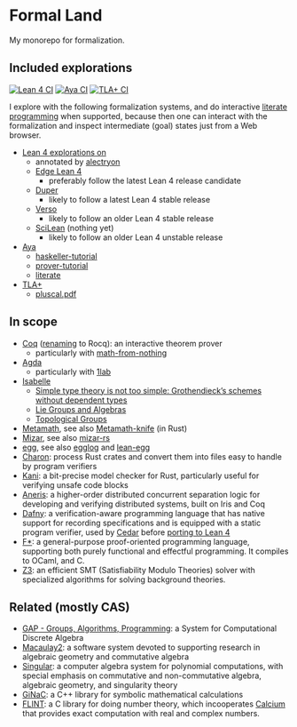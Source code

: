 # Formal Land

My monorepo for formalization.

## Included explorations

[![Lean 4 CI](https://github.com/utensil/formal-land/actions/workflows/lean4.yml/badge.svg)](https://github.com/utensil/formal-land/actions/workflows/lean4.yml) [![Aya CI](https://github.com/utensil/formal-land/actions/workflows/aya.yml/badge.svg)](https://github.com/utensil/formal-land/actions/workflows/aya.yml) [![TLA+ CI](https://github.com/utensil/formal-land/actions/workflows/tla.yml/badge.svg)](https://github.com/utensil/formal-land/actions/workflows/tla.yml)

I explore with the following formalization systems, and do interactive [literate programming](https://en.wikipedia.org/wiki/Literate_programming) when supported, because then one can interact with the formalization and inspect intermediate (goal) states just from a Web browser.

- [Lean 4 explorations on](./lean4/README.md)
    - annotated by [alectryon](https://github.com/cpitclaudel/alectryon)
    - [Edge Lean 4](https://utensil.github.io/formal-land/lean4/)
        - preferably follow the latest Lean 4 release candidate
    - [Duper](https://utensil.github.io/formal-land/lean4-duper-xp/)
        - likely to follow a latest Lean 4 stable release
    - [Verso](https://utensil.github.io/formal-land/lean4-verso-xp/)
        - likely to follow an older Lean 4 stable release
    - [SciLean](https://utensil.github.io/formal-land/lean4-sci-xp/) (nothing yet)
        - likely to follow an older Lean 4 unstable release
- [Aya](./aya/README.md)
    - [haskeller-tutorial](https://utensil.github.io/formal-land/aya/haskeller-tutorial.html)
    - [prover-tutorial](https://utensil.github.io/formal-land/aya/prover-tutorial.html)
    - [literate](https://utensil.github.io/formal-land/aya/literate.html)
- [TLA+](./tla/README.md)
    - [pluscal.pdf](https://utensil.github.io/formal-land/tla/pluscal.pdf)

## In scope

- [Coq](https://coq.inria.fr/) ([renaming](https://coq.discourse.group/t/coq-community-survey-2022-results-part-iv-and-itp-paper-announcement/2001) to Rocq): an interactive theorem prover
    - particularly with [math-from-nothing](https://github.com/sudgy/math-from-nothing)
- [Agda](https://wiki.portal.chalmers.se/agda/pmwiki.php)
    - particularly with [1lab](https://github.com/the1lab/1lab)
- [Isabelle](https://isabelle.in.tum.de/)
    - [Simple type theory is not too simple: Grothendieck’s schemes without dependent types](https://www.tandfonline.com/doi/full/10.1080/10586458.2022.2062073)
    - [Lie Groups and Algebras](https://www.isa-afp.org/entries/Lie_Groups.html)
    - [Topological Groups](https://www.isa-afp.org/entries/Topological_Groups.html)
- [Metamath](http://us.metamath.org/), see also [Metamath-knife](https://github.com/metamath/metamath-knife) (in Rust)
- [Mizar](http://mizar.org/), see also [mizar-rs](https://github.com/digama0/mizar-rs)
- [egg](https://egraphs-good.github.io/), see also [egglog](https://github.com/egraphs-good/egglog) and [lean-egg](https://github.com/marcusrossel/lean-egg)
- [Charon](https://github.com/AeneasVerif/charon): process Rust crates and convert them into files easy to handle by program verifiers
- [Kani](https://github.com/model-checking/kani): a bit-precise model checker for Rust, particularly useful for verifying unsafe code blocks
- [Aneris](https://github.com/logsem/aneris): a higher-order distributed concurrent separation logic for developing and verifying distributed systems, built on Iris and Coq
- [Dafny](https://dafny.org/): a verification-aware programming language that has native support for recording specifications and is equipped with a static program verifier, used by [Cedar](https://github.com/cedar-policy) before [porting to Lean 4](https://github.com/cedar-policy/rfcs/blob/main/text/0032-port-formalization-to-lean.md)
- [F*](https://fstar-lang.org/): a general-purpose proof-oriented programming language, supporting both purely functional and effectful programming. It compiles to OCaml, and C.
- [Z3](https://github.com/Z3Prover/z3): an efficient SMT (Satisfiability Modulo Theories) solver with specialized algorithms for solving background theories.

## Related (mostly CAS)

- [GAP - Groups, Algorithms, Programming](https://github.com/gap-system/gap): a System for Computational Discrete Algebra
- [Macaulay2](https://www.macaulay2.com/): a software system devoted to supporting research in algebraic geometry and commutative algebra
- [Singular](https://www.singular.uni-kl.de/): a computer algebra system for polynomial computations, with special emphasis on commutative and non-commutative algebra, algebraic geometry, and singularity theory
- [GiNaC](https://www.ginac.de/): a C++ library for symbolic mathematical calculations
- [FLINT](https://flintlib.org/): a C library for doing number theory, which incooperates [Calcium](https://fredrikj.net/calcium/) that provides exact computation with real and complex numbers.

